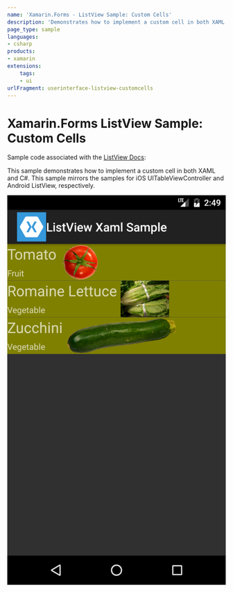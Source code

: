```yaml
---
name: 'Xamarin.Forms - ListView Sample: Custom Cells'
description: 'Demonstrates how to implement a custom cell in both XAML and C# (UI)'
page_type: sample
languages:
- csharp
products:
- xamarin
extensions:
    tags:
    - ui
urlFragment: userinterface-listview-customcells
---
```

# Xamarin.Forms ListView Sample: Custom Cells

Sample code associated with the [ListView Docs](https://docs.microsoft.com/xamarin/xamarin-forms/user-interface/listview/):

This sample demonstrates how to implement a custom cell in both XAML and C#. This sample mirrors the samples for iOS UITableViewController and Android ListView, respectively.

![Xamarin.Forms ListView Sample: Custom Cells application screenshot](Screenshots/CustomCellsHome_Android.png "Xamarin.Forms ListView Sample: Custom Cells application screenshot")
